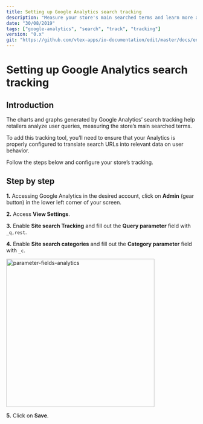 ```yaml
---
title: Setting up Google Analytics search tracking
description: "Measure your store's main searched terms and learn more about user behavior by setting up the Google Analytics search tracking."
date: "30/08/2019"
tags: ["google-analytics", "search", "track", "tracking"]
version: "0.x"
git: "https://github.com/vtex-apps/io-documentation/edit/master/docs/en/Recipes/store/setting-up-google-analytics-search-tracking.md"
---
```


# Setting up Google Analytics search tracking

## Introduction

The charts and graphs generated by Google Analytics’ search tracking help retailers analyze user queries, measuring the store’s main searched terms.

To add this tracking tool, you’ll need to ensure that your Analytics is properly configured to translate search URLs into relevant data on user behavior. 

Follow the steps below and configure your store’s tracking. 

## Step by step

**1.** Accessing Google Analytics in the desired account, click on **Admin** (gear button) in the lower left corner of your screen. 

**2.** Access **View Settings**.

**3.** Enable **Site search Tracking** and fill out the **Query parameter** field with `_q,rest`.

**4.** Enable **Site search categories** and fill out the **Category parameter** field with `_c`.

<img width="392" alt="parameter-fields-analytics" src="https://user-images.githubusercontent.com/52087100/63990605-ff738780-caba-11e9-8f99-ca7ba6751d59.png">

**5.** Click on **Save**.
